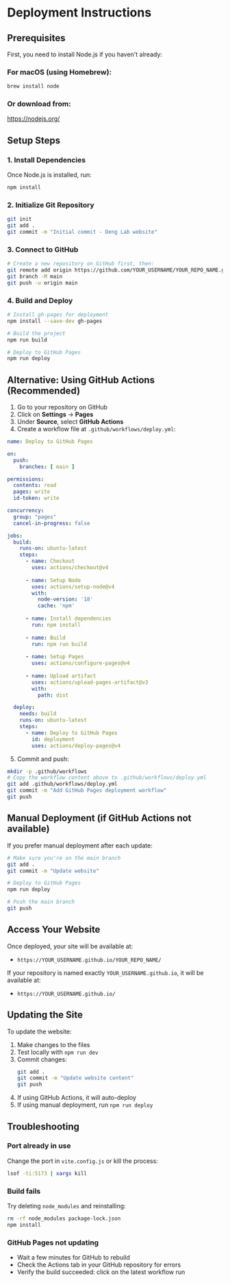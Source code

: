 # Deployment Instructions

## Prerequisites

First, you need to install Node.js if you haven't already:

### For macOS (using Homebrew):
```bash
brew install node
```

### Or download from:
https://nodejs.org/

## Setup Steps

### 1. Install Dependencies

Once Node.js is installed, run:
```bash
npm install
```

### 2. Initialize Git Repository

```bash
git init
git add .
git commit -m "Initial commit - Deng Lab website"
```

### 3. Connect to GitHub

```bash
# Create a new repository on GitHub first, then:
git remote add origin https://github.com/YOUR_USERNAME/YOUR_REPO_NAME.git
git branch -M main
git push -u origin main
```

### 4. Build and Deploy

```bash
# Install gh-pages for deployment
npm install --save-dev gh-pages

# Build the project
npm run build

# Deploy to GitHub Pages
npm run deploy
```

## Alternative: Using GitHub Actions (Recommended)

1. Go to your repository on GitHub
2. Click on **Settings** → **Pages**
3. Under **Source**, select **GitHub Actions**
4. Create a workflow file at `.github/workflows/deploy.yml`:

```yaml
name: Deploy to GitHub Pages

on:
  push:
    branches: [ main ]

permissions:
  contents: read
  pages: write
  id-token: write

concurrency:
  group: "pages"
  cancel-in-progress: false

jobs:
  build:
    runs-on: ubuntu-latest
    steps:
      - name: Checkout
        uses: actions/checkout@v4
      
      - name: Setup Node
        uses: actions/setup-node@v4
        with:
          node-version: '18'
          cache: 'npm'
      
      - name: Install dependencies
        run: npm install
      
      - name: Build
        run: npm run build
      
      - name: Setup Pages
        uses: actions/configure-pages@v4
      
      - name: Upload artifact
        uses: actions/upload-pages-artifact@v3
        with:
          path: dist

  deploy:
    needs: build
    runs-on: ubuntu-latest
    steps:
      - name: Deploy to GitHub Pages
        id: deployment
        uses: actions/deploy-pages@v4
```

5. Commit and push:
```bash
mkdir -p .github/workflows
# Copy the workflow content above to .github/workflows/deploy.yml
git add .github/workflows/deploy.yml
git commit -m "Add GitHub Pages deployment workflow"
git push
```

## Manual Deployment (if GitHub Actions not available)

If you prefer manual deployment after each update:

```bash
# Make sure you're on the main branch
git add .
git commit -m "Update website"

# Deploy to GitHub Pages
npm run deploy

# Push the main branch
git push
```

## Access Your Website

Once deployed, your site will be available at:
- `https://YOUR_USERNAME.github.io/YOUR_REPO_NAME/`

If your repository is named exactly `YOUR_USERNAME.github.io`, it will be available at:
- `https://YOUR_USERNAME.github.io/`

## Updating the Site

To update the website:

1. Make changes to the files
2. Test locally with `npm run dev`
3. Commit changes:
   ```bash
   git add .
   git commit -m "Update website content"
   git push
   ```
4. If using GitHub Actions, it will auto-deploy
5. If using manual deployment, run `npm run deploy`

## Troubleshooting

### Port already in use
Change the port in `vite.config.js` or kill the process:
```bash
lsof -ti:5173 | xargs kill
```

### Build fails
Try deleting `node_modules` and reinstalling:
```bash
rm -rf node_modules package-lock.json
npm install
```

### GitHub Pages not updating
- Wait a few minutes for GitHub to rebuild
- Check the Actions tab in your GitHub repository for errors
- Verify the build succeeded: click on the latest workflow run

